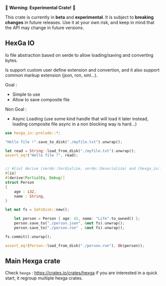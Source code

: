 🚧 **Warning: Experimental Crate!** 🚧

This crate is currently in **beta** and **experimental**.
It is subject to **breaking changes** in future releases.
Use it at your own risk, and keep in mind that the API may change in future versions.

## HexGa IO

Io file abstraction based on serde to allow loading/saving and converting bytes.

Is support custom user define extension and convertion, and it also support common markup extension (json, ron, xml...).

Goal :
- Simple to use
- Allow to save composite file

Non Goal :
- Async Loading (use some kind handle that will load it later instead, loading composite file async in a non blocking way is hard...)

```rust
use hexga_io::prelude::*;

"Hello file !".save_to_disk("./myfile.txt").unwrap();

let read = String::load_from_disk("./myfile.txt").unwrap();
assert_eq!("Hello file !", read);
```



```rust

// #[io] derive (serde::Serdialize, serde::Deserialize) and (hexga_io::Load, hexga_io::Save)
#[io]
#[derive(PartialEq, Debug)]
struct Person
{
    age : i32,
    name : String,
}

let mut fs = IoFsDisk::new();

    let person = Person { age: 42, name: "Life".to_owned() };
    person.save_to("./person.json", &mut fs).unwrap();
    person.save_to("./person.ron" , &mut fs).unwrap();

fs.commit().unwrap();

assert_eq!(Person::load_from_disk("./person.ron"), Ok(person));
```

## Main Hexga crate

Check `hexga` : https://crates.io/crates/hexga if you are interested in a quick start, it regroup multiple hexga crates.